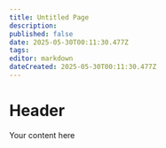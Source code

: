 ```yaml
---
title: Untitled Page
description: 
published: false
date: 2025-05-30T00:11:30.477Z
tags: 
editor: markdown
dateCreated: 2025-05-30T00:11:30.477Z
---
```


# Header
Your content here